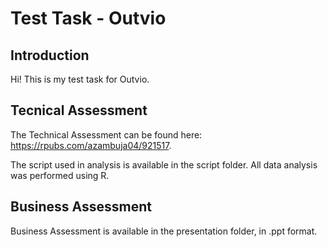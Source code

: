 # Test Task - Outvio

## Introduction

Hi! This is my test task for Outvio. 

## Tecnical Assessment

The Technical Assessment can be found here: https://rpubs.com/azambuja04/921517.

The script used in analysis is available in the script folder. All data analysis was performed using R.

## Business Assessment

Business Assessment is available in the presentation folder, in .ppt format.
